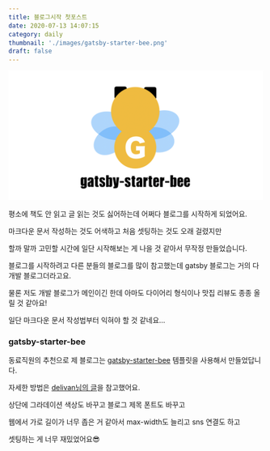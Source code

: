 ```yaml
---
title: 블로그시작 첫포스트
date: 2020-07-13 14:07:15
category: daily
thumbnail: './images/gatsby-starter-bee.png'
draft: false
---
```


![](./images/gatsby-starter-bee.png)

평소에 책도 안 읽고 글 읽는 것도 싫어하는데 어쩌다 블로그를 시작하게 되었어요.

마크다운 문서 작성하는 것도 어색하고 처음 셋팅하는 것도 오래 걸렸지만

할까 말까 고민할 시간에 일단 시작해보는 게 나을 것 같아서 무작정 만들었습니다.

블로그를 시작하려고 다른 분들의 블로그를 많이 참고했는데 gatsby 블로그는 거의 다 개발 블로그더라고요.

물론 저도 개발 블로그가 메인이긴 한데 아마도 다이어리 형식이나 맛집 리뷰도 종종 올릴 것 같아요!

일단 마크다운 문서 작성법부터 익혀야 할 것 같네요…

### gatsby-starter-bee

동료직원의 추천으로 제 블로그는 [gatsby-starter-bee](https://github.com/JaeYeopHan/gatsby-starter-bee) 템플릿을 사용해서 만들었답니다.

자세한 방법은 [delivan님의 글](https://delivan.dev/web/start-gatsby-blog/)을 참고했어요.

상단에 그라데이션 색상도 바꾸고 블로그 제목 폰트도 바꾸고

웹에서 가로 길이가 너무 좁은 거 같아서 max-width도 늘리고 sns 연결도 하고

셋팅하는 게 너무 재밌었어요😎
